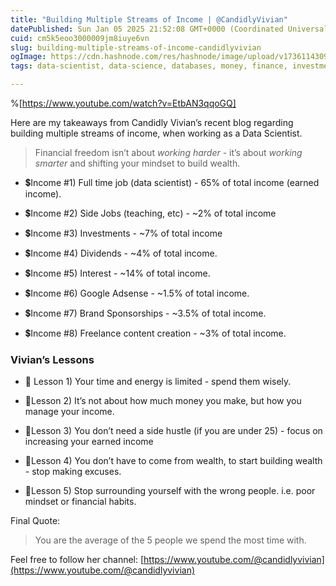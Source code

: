 ```yaml
---
title: "Building Multiple Streams of Income | @CandidlyVivian"
datePublished: Sun Jan 05 2025 21:52:08 GMT+0000 (Coordinated Universal Time)
cuid: cm5k5eoo3000009jm8iuye6vn
slug: building-multiple-streams-of-income-candidlyvivian
ogImage: https://cdn.hashnode.com/res/hashnode/image/upload/v1736114309561/0c443763-1c44-47d0-88b5-abaa3b28f627.jpeg
tags: data-scientist, data-science, databases, money, finance, investments, financial-freedom, financial-planning, wealth-building, financialfreedom, financialanalysis, side-hustles, dividends

---
```


%[https://www.youtube.com/watch?v=EtbAN3qqoGQ] 

Here are my takeaways from Candidly Vivian’s recent blog regarding building multiple streams of income, when working as a Data Scientist.

> Financial freedom isn’t about *working harder* - it’s about *working smarter* and shifting your mindset to build wealth.

* 💲Income #1) Full time job (data scientist) - 65% of total income (earned income).
    
* 💲Income #2) Side Jobs (teaching, etc) - ~2% of total income
    
* 💲Income #3) Investments - ~7% of total income
    
* 💲Income #4) Dividends - ~4% of total income.
    
* 💲Income #5) Interest - ~14% of total income.
    
* 💲Income #6) Google Adsense - ~1.5% of total income.
    
* 💲Income #7) Brand Sponsorships - ~3.5% of total income.
    
* 💲Income #8) Freelance content creation - ~3% of total income.
    

### Vivian’s Lessons

* 🤝 Lesson 1) Your time and energy is limited - spend them wisely.
    
* 🤝Lesson 2) It’s not about how much money you make, but how you manage your income.
    
* 🤝Lesson 3) You don’t need a side hustle (if you are under 25) - focus on increasing your earned income
    
* 🤝Lesson 4) You don’t have to come from wealth, to start building wealth - stop making excuses.
    
* 🤝Lesson 5) Stop surrounding yourself with the wrong people. i.e. poor mindset or financial habits.
    

Final Quote:

> You are the average of the 5 people we spend the most time with.

Feel free to follow her channel: [https://www.youtube.com/@candidlyvivian](https://www.youtube.com/@candidlyvivian)